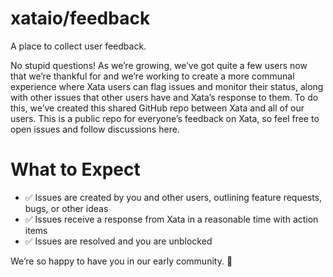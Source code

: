 # xataio/feedback
A place to collect user feedback. 

No stupid questions! As we’re growing, we’ve got quite a few users now that we’re thankful for and we’re working to create a more communal experience where Xata users can flag issues and monitor their status, along with other issues that other users have and Xata’s response to them. To do this, we’ve created this shared GitHub repo between Xata and all of our users. This is a public repo for everyone’s feedback on Xata, so feel free to open issues and follow discussions here.

# What to Expect
- ✅ Issues are created by you and other users, outlining feature requests, bugs, or other ideas
- ✅ Issues receive a response from Xata in a reasonable time with action items
- ✅ Issues are resolved and you are unblocked

We’re so happy to have you in our early community. :raised_hands: 
